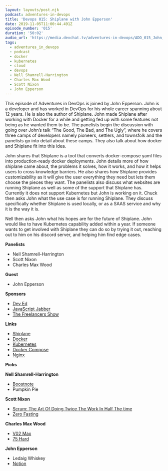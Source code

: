 ```yaml
---
layout: layouts/post.njk
podcast: adventures-in-devops
title: 'Devops 015: Shiplane with John Epperson'
date: 2019-11-05T11:00:44.491Z
episode_number: '015'
duration: '50:02'
audio_url: 'https://media.devchat.tv/adventures-in-devops/ADO_015_John_Epperson.mp3'
tags:
  - adventures_in_devops
  - podcast
  - docker
  - kubernetes
  - cloud
  - devops
  - Nell Shamrell-Harrington
  - Charles Max Wood
  - Scott Nixon
  - John Epperson
---
```

This episode of Adventures in DevOps is joined by John Epperson. John is a developer and has worked in DevOps for his whole career spanning about 12 years. He is also the author of Shiplane. John made Shiplane after working with Docker for a while and getting fed up with some features not being as he wanted them to be. The panelists begin the discussion with going over John’s talk “The Good, The Bad, and The Ugly”, where he covers three camps of developers namely pioneers, settlers, and townsfolk and the panelists go into detail about these camps. They also talk about how docker and Shiplane fit into this idea. 

John shares that Shiplane is a tool that converts docker-compose yaml files into production-ready docker deployments. John details more of how shiplane came about, the problems it solves, how it works, and how it helps users to cross knowledge barriers. He also shares how Shiplane provides customizability as it will give the user everything they need but lets them choose the pieces they want. The panelists also discuss what websites are running Shiplane as well as some of the support that Shiplane has. Currently it does not support Kubernetes but John is working on it. Chuck then asks John what the use case is for running Shiplane. They discuss specifically whether Shiplane is used locally, or as a SAAS service and why it is the way it is. 

Nell then asks John what his hopes are for the future of Shiplane. John would like to have Kubernetes capability added within a year. If someone wants to get involved with Shiplane they can do so by trying it out, reaching out to him on his discord server, and helping him find edge cases. 

**Panelists**



*   Nell Shamrell-Harrington
*   Scott Nixon
*   Charles Max Wood

**Guest**



*   John Epperson	

**Sponsors**



*   [Dev Ed](https://devchat.tv/dev-ed/)
*   [JavaScript Jabber](https://devchat.tv/js-jabber/)
*   [The Freelancers Show](https://devchat.tv/freelancers/)

**Links**



*   [Shiplane](https://github.com/kirillian/shiplane)
*   [Docker](https://www.docker.com/)
*   [Kubernetes](https://kubernetes.io/)
*   [Docker Compose](https://docs.docker.com/compose/)
*   [Nginx](https://www.nginx.com/)

**Picks**

**Nell Shamrell-Harrington**



*   [Boostnote](https://boostnote.io/index.html)
*   Pumpkin Pie

**Scott Nixon**



*   [Scrum: The Art Of Doing Twice The Work In Half The time](https://www.amazon.com/Scrum-Doing-Twice-Work-Half/dp/038534645X?tag=donorsclicks-20)
*   [Zero Fasting](https://zerofasting.com/)

**Charles Max Wood**



*   [V02 Max](https://korr.com/products/cardiocoach-vo2-max-app/)
*   [75 Hard](https://andyfrisella.com/blogs/mfceo-project-podcast/75hard-a-75-day-tactical-guide-to-winning-the-war-with-yourself-with-andy-frisella-mfceo291)

**John Epperson**



*   Ledaig Whiskey
*   [Notion](https://www.notion.so/)
